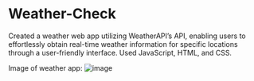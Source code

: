 # Weather-Check

Created a weather web app utilizing WeatherAPI’s API, enabling users to effortlessly obtain real-time weather information for specific locations through a user-friendly interface. Used JavaScript, HTML, and CSS.

Image of weather app:
![image](https://github.com/K3nnneth/Weather-Check/assets/80609596/805732fb-ed50-4359-9323-affb1c1d3dfd)
